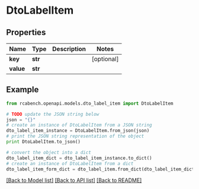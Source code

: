 # DtoLabelItem


## Properties

Name | Type | Description | Notes
------------ | ------------- | ------------- | -------------
**key** | **str** |  | [optional] 
**value** | **str** |  | 

## Example

```python
from rcabench.openapi.models.dto_label_item import DtoLabelItem

# TODO update the JSON string below
json = "{}"
# create an instance of DtoLabelItem from a JSON string
dto_label_item_instance = DtoLabelItem.from_json(json)
# print the JSON string representation of the object
print DtoLabelItem.to_json()

# convert the object into a dict
dto_label_item_dict = dto_label_item_instance.to_dict()
# create an instance of DtoLabelItem from a dict
dto_label_item_form_dict = dto_label_item.from_dict(dto_label_item_dict)
```
[[Back to Model list]](../README.md#documentation-for-models) [[Back to API list]](../README.md#documentation-for-api-endpoints) [[Back to README]](../README.md)


